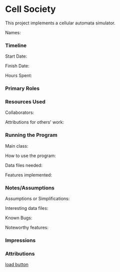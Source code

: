 Cell Society
====

This project implements a cellular automata simulator.

Names:


### Timeline

Start Date: 

Finish Date: 

Hours Spent:

### Primary Roles


### Resources Used

Collaborators:

Attributions for others' work:


### Running the Program

Main class:

How to use the program:

Data files needed: 

Features implemented:



### Notes/Assumptions

Assumptions or Simplifications:

Interesting data files:

Known Bugs:

Noteworthy features:


### Impressions




### Attributions


[load button](https://www.iconfinder.com/icons/9104174/folder_open_document_data_file_storage_icon)